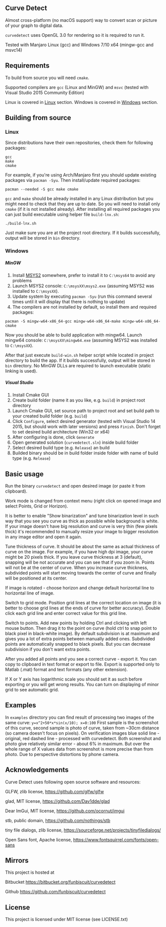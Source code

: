 Curve Detect
-------------

Almost cross-platform (no macOS support) way to convert scan or picture 
of your graph to digital data.

`curvedetect` uses OpenGL 3.0 for rendering so it is required to run it.

Tested with Manjaro Linux (gcc) and Windows 7/10 x64 (mingw-gcc and msvc14)



Requirements
------------

To build from source you will need `cmake`.

Supported compilers are `gcc` (Linux and MinGW) and `msvc`
(tested with Visual Studio 2015 Community Edition)

Linux is covered in [Linux](#Linux) section.
Windows is covered in [Windows](#Windows) section.


Building from source
--------------------

### Linux

Since distributions have their own repositories, check them for following packages:
~~~
gcc
make
cmake
~~~
For example, if you're using Arch/Manjaro first you should update existing packages via `pacman -Syu`.
Then install/update required packages:
~~~
pacman --needed -S gcc make cmake
~~~
`gcc` and `make` should be already installed in any Linux distribution but you might need to check that they are up to date.
So you will need to install only `cmake` (if it is not installed already).
After installing all required packages you can just build executable using helper file `build-lnx.sh`:
~~~
./build-lnx.sh
~~~
Just make sure you are at the project root directory.
If it builds successfully, output will be stored in `bin` directory.


### Windows

##### MinGW

1. Install [MSYS2](https://www.msys2.org) somewhere, prefer to install it to `C:\msys64` to avoid any problems
2. Launch MSYS2 console: `C:\msysXX\msys2.exe` (assuming MSYS2 was installed to `C:\msysXX`).
3. Update system by executing `pacman -Syu`
(run this command several times until it will display that there is nothing to update)
4. The compilers are not installed by default, so install them and required packages:
~~~
pacman -S mingw-w64-x86_64-gcc mingw-w64-x86_64-make mingw-w64-x86_64-cmake
~~~
Now you should be able to build application with mingw64. Launch mingw64 console:
`C:\msysXX\mingw64.exe` (assuming MSYS2 was installed to `C:\msysXX`).

After that just execute `build-win.sh` helper script while located in project directory to build the app.
If it builds successfully, output will be stored in `bin` directory.
No MinGW DLLs are required to launch executable (static linking is used).

##### Visual Studio

1. Install Cmake GUI
2. Create build folder (name it as you like, e.g. `build`) in project root directory
3. Launch Cmake GUI, set source path to project root and set build path to your
created build folder (e.g. `build`)
4. Click `Configure`, select desired generator (tested with Visual Studio 14 2015, but should work with later versions)
and press `Finish`. Don't forget to set desired build architecture (Win32 or x64)
5. After configuring is done, click `Generate`
6. Open generated solution (`curvedetect.sln`) inside build folder
7. Select desired build type (e.g. `Release`) an build
8. Builded binary should be in build folder inside folder with name of build type
(e.g. `Release`)

Basic usage
-----------

Run the binary `curvedetect` and open desired image (or paste it from clipboard).

Work mode is changed from context menu (right click on opened image and select Points, Grid or Horizon).

It is better to enable "Show binarization" and tune binarization level in such way that you see you curve as thick
as possible while background is white. If your image doesn't have big resolution and curve is very thin
(few pixels thick) it's recommended to manually resize your image to bigger resolution in any image editor
and open it again.

Tune thickness of curve. It should be about the same as actual thickness of curve on the image.
For example, if you have high dpi image, your curve might be 20 pixels thick. If you leave curve thickness at 3 (default),
snapping will be not accurate and you can see that if you zoom in. Points will not be at the center of curve. When you
increase curve thickness, subdivided points will start moving towards the center of curve and finally will be positioned
at its center.

If image is rotated - choose horizon and change default horizontal line to horizontal line of image.

Switch to grid mode. Position grid lines at the correct location on image (it is better to choose grid lines
at the ends of curve for better accuracy). Double click each grid line and enter correct value for this grid line.

Switch to points. Add new points by holding Ctrl and clicking with left mouse button. Then drag it to the point on
curve (hold ctrl to snap point to black pixel in black-white image). By default subdivision is at maximum and gives you
a lot of extra points between manually added ones. Subdivided points are automatically snapped to black pixels. But you
can decrease subdivision if you don't want extra points.

After you added all points and you see a correct curve - export it. You can copy to clipboard in text format or export
to file. Export is supported only to Matlab (.mat) format and text formats (any other extension).

If X or Y axis has logarithmic scale you should set it as such before exporting or you will get wrong results. You can
turn on displaying of minor grid to see automatic grid.

Examples
--------
In `examples` directory you can find result of processing two images of the same curve:
`y=x^2+50*x*sin(x/10); x=0:100`
First sample is the screenshot of this curve, second sample is photo of curve, taken from ~30cm distance (so camera
doesn't focus on pixels). On verification images blue solid line - original, red dashed line - processed with
curvedetect. Both screenshot and photo give relatively similar error - about 6% in maximum. But over the whole range
of X values data from screenshot is more precise than from photo. Due to perspective distortions by phone camera.

Acknowledgements
------------
Curve Detect uses following open source software and resources:

GLFW, zlib license, https://github.com/glfw/glfw

glad, MIT license, https://github.com/Dav1dde/glad

Dear ImGui, MIT license, https://github.com/ocornut/imgui

stb, public domain, https://github.com/nothings/stb

tiny file dialogs, zlib license, https://sourceforge.net/projects/tinyfiledialogs/

Open Sans font, Apache license, https://www.fontsquirrel.com/fonts/open-sans

Mirrors
-------

This project is hosted at

Bitbucket https://bitbucket.org/funbiscuit/curvedetect

Github https://github.com/funbiscuit/curvedetect

License
-------

This project is licensed under MIT license (see LICENSE.txt)
